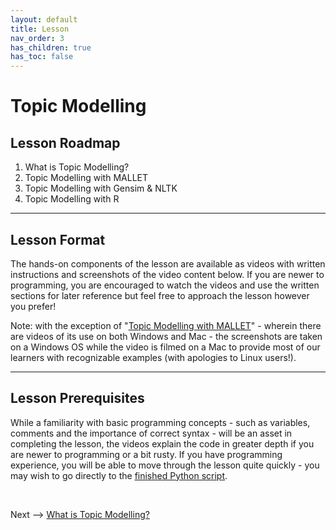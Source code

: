 ```yaml
---
layout: default
title: Lesson
nav_order: 3
has_children: true
has_toc: false
---
```


# Topic Modelling

## Lesson Roadmap

1. What is Topic Modelling?
2. Topic Modelling with MALLET
3. Topic Modelling with Gensim & NLTK
4. Topic Modelling with R

<hr />

## Lesson Format

The hands-on components of the lesson are available as videos with written instructions and screenshots of the video content below. If you are newer to programming, you are encouraged to watch the videos and use the written sections for later reference but feel free to approach the lesson however you prefer!

Note: with the exception of "[Topic Modelling with MALLET](mallet.html)" - wherein there are videos of its use on both Windows and Mac - the screenshots are taken on a Windows OS while the video is filmed on a Mac to provide most of our learners with recognizable examples (with apologies to Linux users!).

<hr />

## Lesson Prerequisites

While a familiarity with basic programming concepts - such as variables, comments and the importance of correct syntax - will be an asset in completing the lesson, the videos explain the code in greater depth if you are newer to programming or a bit rusty. If you have programming experience, you will be able to move through the lesson quite quickly - you may wish to go directly to the [finished Python script](https://github.com/scds/text-analysis-3/blob/main/assets/tm.py).

<br />

Next --> [What is Topic Modelling?](topic.html)
